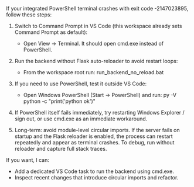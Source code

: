 If your integrated PowerShell terminal crashes with exit code -2147023895, follow these steps:

1) Switch to Command Prompt in VS Code (this workspace already sets Command Prompt as default):
   - Open View → Terminal. It should open cmd.exe instead of PowerShell.

2) Run the backend without Flask auto-reloader to avoid restart loops:
   - From the workspace root run:
     run_backend_no_reload.bat

3) If you need to use PowerShell, test it outside VS Code:
   - Open Windows PowerShell (Start → PowerShell) and run:
     py -V
     python -c "print('python ok')"

4) If PowerShell itself fails immediately, try restarting Windows Explorer / sign out, or use cmd.exe as an immediate workaround.

5) Long-term: avoid module-level circular imports. If the server fails on startup and the Flask reloader is enabled, the process can restart repeatedly and appear as terminal crashes. To debug, run without reloader and capture full stack traces.

If you want, I can:
- Add a dedicated VS Code task to run the backend using cmd.exe.
- Inspect recent changes that introduce circular imports and refactor.
